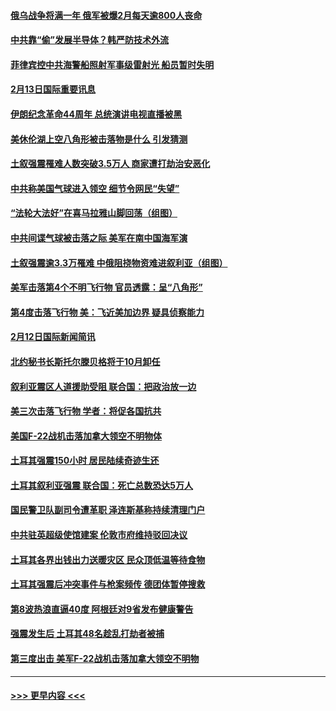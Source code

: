 #### [俄乌战争将满一年 俄军被爆2月每天逾800人丧命](../pages/prog202/a103648308.md?t=02132144) 
#### [中共靠“偷”发展半导体？韩严防技术外流](../pages/prog202/a103648288.md?t=02132144) 
#### [菲律宾控中共海警船照射军事级雷射光 船员暂时失明](../pages/prog202/a103648270.md?t=02132144) 
#### [2月13日国际重要讯息](../pages/prog202/a103648272.md?t=02132144) 
#### [伊朗纪念革命44周年 总统演讲电视直播被黑](../pages/prog202/a103648231.md?t=02132144) 
#### [美休伦湖上空八角形被击落物是什么 引发猜测](../pages/prog202/a103648236.md?t=02132144) 
#### [土叙强震罹难人数突破3.5万人 商家遭打劫治安恶化](../pages/prog202/a103648238.md?t=02132144) 
#### [中共称美国气球进入领空 细节令网民“失望”](../pages/prog202/a103648225.md?t=02132144) 
#### [“法轮大法好”在喜马拉雅山脚回荡（组图）](../pages/prog202/a103648121.md?t=02132144) 
#### [中共间谍气球被击落之际 美军在南中国海军演](../pages/prog202/a103648112.md?t=02132144) 
#### [土叙强震逾3.3万罹难 中俄阻挠物资难进叙利亚（组图）](../pages/prog202/a103647969.md?t=02132144) 
#### [美军击落第4个不明飞行物 官员透露：呈“八角形”](../pages/prog202/a103647938.md?t=02132144) 
#### [第4度击落飞行物 美：飞近美加边界 疑具侦察能力](../pages/prog202/a103647959.md?t=02132144) 
#### [2月12日国际新闻简讯](../pages/prog202/a103647855.md?t=02132144) 
#### [北约秘书长斯托尔滕贝格将于10月卸任](../pages/prog202/a103647854.md?t=02132144) 
#### [叙利亚震区人道援助受阻 联合国：把政治放一边](../pages/prog202/a103647852.md?t=02132144) 
#### [美三次击落飞行物 学者：将促各国抗共](../pages/prog202/a103647791.md?t=02132144) 
#### [美国F-22战机击落加拿大领空不明物体](../pages/prog202/a103647790.md?t=02132144) 
#### [土耳其强震150小时 居民陆续奇迹生还](../pages/prog202/a103647793.md?t=02132144) 
#### [土耳其叙利亚强震 联合国：死亡总数恐达5万人](../pages/prog202/a103647628.md?t=02132144) 
#### [国民警卫队副司令遭革职 泽连斯基称持续清理门户](../pages/prog202/a103647625.md?t=02132144) 
#### [中共驻英超级使馆建案 伦敦市府维持驳回决议](../pages/prog202/a103647603.md?t=02132144) 
#### [土耳其各界出钱出力送暖灾区 民众顶低温等待食物](../pages/prog202/a103647574.md?t=02132144) 
#### [土耳其强震后冲突事件与枪案频传 德团体暂停搜救](../pages/prog202/a103647562.md?t=02132144) 
#### [第8波热浪直逼40度 阿根廷对9省发布健康警告](../pages/prog202/a103647546.md?t=02132144) 
#### [强震发生后 土耳其48名趁乱打劫者被捕](../pages/prog202/a103647488.md?t=02132144) 
#### [第三度出击 美军F-22战机击落加拿大领空不明物](../pages/prog202/a103647458.md?t=02132144) 

----
#### [ >>> 更早内容 <<< ](../indexes/prog202-earlier.md)
